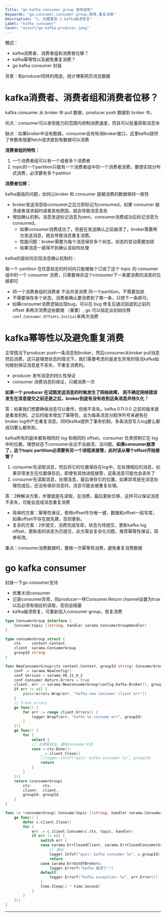 ```yaml
---
Title: "go kafka consumer group 使用姿势"
Keywords: "go,consumer,consumer group,幂等,重复消费"
Description: "1. 优雅重启 2.kafka崩溃恢复"
Label: "kafka consumer"
Cover: "assert/go-kafka-producer.jpeg"
---
```


概述：

- kafka消费者、消费者组和消费者位移？
- kafka幂等性以及避免重复消费？
- go kafka consumer 封装

背景：和producer同样的用途，统计博客网页浏览数据

# kafka消费者、消费者组和消费者位移？

kafka consumer 从 broker 中 pull 数据，producer push 数据到 broker 中。

优点：consumer可以承受能力的范围内控制消费速度，而且可以批量获取消息块

缺点：如果broker中没有数据，consumer会有轮询broker接口，这里kafka提供了参数来阻塞fetch请求直到有数据可以消费

**消费者组的特性：**

1. 一个消费者组可以有一个或者多个消费者
2. topic的一个partition只能有一个消费者组中的一个消费者消费，要想实现分布式消费，必须要有多个patition

**消费者位移：**

kafka面临的问题，如何让broker 和 consumer 就被消费的数据保持一致性

- broker发送消息给consumer之后立即标记为consumed。如果 consumer 崩溃或者请求超时或者其他原因，就会导致消息丢失
- 增加确认机制，消息发送标记消息为sent，consumer消费成功后标记消息为consumed。
    - 如果consumer消费成功了，但是在发送确认之前崩溃了，broker需要再次发送消息，就会导致消息重复消费。
    - 性能问题：broker需要为每个消息保存多个状态，状态的变动需要加锁
    - 如果消息一直得不到确认该如何处理

kafka的是如何实现消息确认机制的：

每一个 partition 在任意给定的时间内只能被每个订阅了这个 topic 的 consumer 组中的一个 consumer 消费，只需要保存这个consumer下一条要消费的消息的位移即可

- 同一个消费者组的消费者 不会并发消费 同一个partition，不需要加锁
- 不需要保存多个状态，消费者确认要消费到了哪一条，只想下一条即可。
- 如果consumer消费逻辑出现bug，可以在 bug 修复后通过回退到之前的 offset 来再次消费这些数据 （重要）, go 可以指定出初始位移`conf.Consumer.Offsets.Initial`来再次消费



# kafka幂等性以及避免重复消费

正常情况下producer push一条消息到broker，然后consumer从broker pull消息然后消费，这只是理想状态的情况下。我们需要考虑的是发生异常的情况kafka如何做到保证消息是不丢失，不重复消费的。

- producer 发布消息的持久性保证
- consumer 消费消息的保证，只被消费一次

**如果一个 producer 在试图发送消息的时候发生了网络故障， 则不确定网络错误发生在消息提交之前还是之后，broker到底有没有收到这条消息并持久化**？

答：如果我们想要确保消息可以重传，但绝不丢失。kafka 0.11.0.0 之前的版本就是重发机制，之后的版本增加了幂等性，会为每条消息分配序列号来避免在broker log中产生重复消息。同时kafka提供了事务机制，多条消息写入log要么都成功要么都失败。

kafka所有的副本都有相同的 log 和相同的 offset。consumer 负责控制它在 log 中的位置，理想状态下consumer永远不会崩溃，没问题。**如果consumer崩溃了，这个topic partition必须要有另一个进程来接管，此时该从哪个offset开始接管？**

1. consumer先读取消息，然后将它的位置保存在log中，在处理相应的消息，如果异常发生在位置保存后，即使有其他进程接管，这条消息可能也会丢失了
2. consumer先读取消息，处理消息，最后保存它的位置，如果异常是在消息处理完成后，还没有保存消息时。消息可能会被重复处理。

答：2种解决方案，步骤就是先读取，在消费，最后更新位移，这样可以保证消息不丢失，可能会造成消息重复消费

- 简单的方案：幂等性保证，使用offset作为唯一键，数据和offset一起写库，如果offset不存在就先建，否则更新。
- 复杂的方案：2步提交，消费完成写库，状态为待提交，更新kafka log offset，更新库的状态为已提交，此方案会复杂化问题，推荐幂等性保证，简单有效。

重点：consumer消费数据时，要做一次幂等性消费，避免重复消费数据



# go kafka consumer 

封装一下go consumer支持

- 优雅关闭consumer
- 记录consumer异常，同producer一样Consumer.Return channel设置为true以后必须有相应的读取，否则会阻塞
- kafka崩溃恢复，可重新加入consumer group，恢复消费

```go
type ConsumerGroup interface {
	Consume(topic []string, handler sarama.ConsumerGroupHandler)
}

type consumerGroup struct {
	ctx     context.Context
	client  sarama.ConsumerGroup
	groupId string
}

func NewConsumerGroup(ctx context.Context, groupId string) ConsumerGroup {
	conf := sarama.NewConfig()
	conf.Version = sarama.V0_11_0_2
	conf.Consumer.Return.Errors = true
	client, err := sarama.NewConsumerGroup(config.Kafka.Broker(), groupId, conf)
	if err != nil {
		panic(errors.Wrap(err, "kafka new consumer client err"))
	}
	// Track errors
	go func() {
		for err := range client.Errors() {
			logger.Wrapf(err, "kafka %s consume err", groupId)
		}
	}()
	go func() {
		for {
			select {
			// 主进程退出，通知consumer关闭
			case <-ctx.Done():
				_ = client.Close()
				//logger.Infof("quit: kafka consumer %s", groupId)
				return
			}
		}
	}()
	return &consumerGroup{
		ctx:     ctx,
		client:  client,
		groupId: groupId,
	}
}

func (c *consumerGroup) Consume(topic []string, handler sarama.ConsumerGroupHandler) {
	go func() {
		defer c.client.Close()
		for {
			err := c.client.Consume(c.ctx, topic, handler)
			if err != nil {
				switch err {
				case sarama.ErrClosedClient, sarama.ErrClosedConsumerGroup:
					// 退出
					logger.Infof("quit: kafka consumer %s", c.groupId)
					return
				case sarama.ErrOutOfBrokers:
					logger.Errorf("kafka 崩溃了~")
				default:
					logger.Errorf("kafka exception: %s", err.Error())
				}
				time.Sleep(1 * time.Second)
			}
		}
	}()
}
```
---